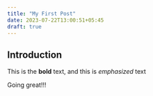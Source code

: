 ```yaml
---
title: "My First Post"
date: 2023-07-22T13:00:51+05:45
draft: true
---
```


## Introduction

This is the **bold** text, and this is *emphasized* text

Going great!!!